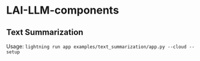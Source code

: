 # LAI-LLM-components

## Text Summarization

Usage: `lightning run app examples/text_summarization/app.py --cloud --setup`